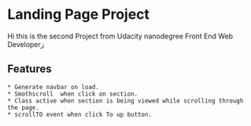 # Landing Page Project
<!-- Add banner here -->
Hi this is the second Project from Udacity nanodegree Front End Web Developerز

## Features
    * Generate navbar on load.
    * Smothscroll  when click on section.
    * Class active when section is being viewed while scrolling through the page.
    * scrollTO event when click To up button.
